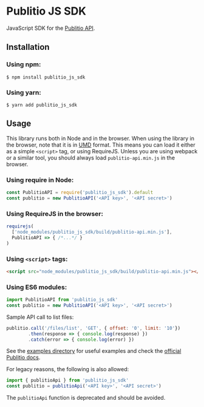 
# Publitio JS SDK

JavaScript SDK for the [Publitio API](https://publit.io).

## Installation

### Using npm:

```shell
$ npm install publitio_js_sdk
```

### Using yarn:

```shell
$ yarn add publitio_js_sdk
```

## Usage

This library runs both in Node and in the browser.
When using the library in the browser, note that it is
in [UMD](https://github.com/umdjs/umd) format.
This means you can load it either as a simple
`<script>` tag, or using RequireJS. Unless you are
using webpack or a similar tool, you should always load
`publitio-api.min.js` in the browser.

### Using require in Node:

```javascript
const PublitioAPI = require('publitio_js_sdk').default
const publitio = new PublitioAPI('<API key>', '<API secret>')
```

### Using RequireJS in the browser:
```javascript
requirejs(
  ['node_modules/publitio_js_sdk/build/publitio-api.min.js'],
  PublitioAPI => { /*...*/ }
)
```

### Using `<script>` tags:
```html
<script src="node_modules/publitio_js_sdk/build/publitio-api.min.js"></script>
```

### Using ES6 modules:

```javascript
import PublitioAPI from 'publitio_js_sdk'
const publitio = new PublitioAPI('<API key>', '<API secret>')
```

Sample API call to list files: 

```javascript
publitio.call('/files/list', 'GET', { offset: '0', limit: '10'})
        .then(response => { console.log(response) })
        .catch(error => { console.log(error) })
```

See the [examples directory](./examples) for useful examples
and check the [official Publitio docs](https://publit.io/docs/).

For legacy reasons, the following is also allowed:

```javascript
import { publitioApi } from 'publitio_js_sdk'
const publitio = publitioApi('<API key>', '<API secret>')
```

The `publitioApi` function is deprecated and should be avoided.
